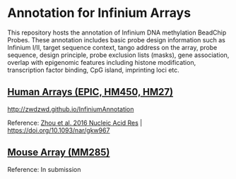 # Annotation for Infinium Arrays

This repository hosts the annotation of Infinium DNA methylation BeadChip Probes. These annotation includes basic probe design information such as Infinium I/II, target sequence context, tango address on the array, probe sequence, design principle, probe exclusion lists (masks), gene association, overlap with epigenomic features including histone modification, transcription factor binding, CpG island, imprinting loci etc.

## [Human Arrays (EPIC, HM450, HM27)](http://zwdzwd.github.io/InfiniumAnnotation)

http://zwdzwd.github.io/InfiniumAnnotation

Reference: [Zhou et al. 2016 Nucleic Acid Res](https://academic.oup.com/nar/article/45/4/e22/2290930) | https://doi.org/10.1093/nar/gkw967

## [Mouse Array (MM285)](MM285.md)

Reference: In submission

<!-- ## [HorvathMammalMethylChip40 (Mammal40)](Mammal40.md) -->


